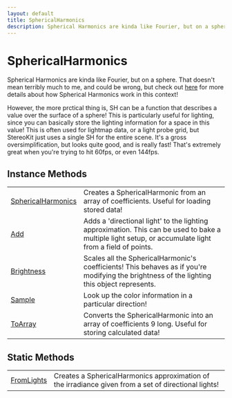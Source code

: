 ```yaml
---
layout: default
title: SphericalHarmonics
description: Spherical Harmonics are kinda like Fourier, but on a sphere. That doesn't mean terribly much to me, and could be wrong, but check out [here](http.//www.ppsloan.org/publications/StupidSH36.pdf) for more details about how Spherical Harmonics work in this context!  However, the more prctical thing is, SH can be a function that describes a value over the surface of a sphere! This is particularly useful for lighting, since you can basically store the lighting information for a space in this value! This is often used for lightmap data, or a light probe grid, but StereoKit just uses a single SH for the entire scene. It's a gross oversimplification, but looks quite good, and is really fast! That's extremely great when you're trying to hit 60fps, or even 144fps.
---
```

# SphericalHarmonics

Spherical Harmonics are kinda like Fourier, but on a sphere.
That doesn't mean terribly much to me, and could be wrong, but check
out [here](http://www.ppsloan.org/publications/StupidSH36.pdf) for
more details about how Spherical Harmonics work in this context!

However, the more prctical thing is, SH can be a function that
describes a value over the surface of a sphere! This is particularly
useful for lighting, since you can basically store the lighting
information for a space in this value! This is often used for
lightmap data, or a light probe grid, but StereoKit just uses a
single SH for the entire scene. It's a gross oversimplification, but
looks quite good, and is really fast! That's extremely great when
you're trying to hit 60fps, or even 144fps.



## Instance Methods

|  |  |
|--|--|
|[SphericalHarmonics]({{site.url}}/Pages/Reference/SphericalHarmonics/SphericalHarmonics.html)|Creates a SphericalHarmonic from an array of coefficients. Useful for loading stored data!|
|[Add]({{site.url}}/Pages/Reference/SphericalHarmonics/Add.html)|Adds a 'directional light' to the lighting approximation. This can be used to bake a multiple light setup, or accumulate light from a field of points.|
|[Brightness]({{site.url}}/Pages/Reference/SphericalHarmonics/Brightness.html)|Scales all the SphericalHarmonic's coefficients! This behaves as if you're modifying the brightness of the lighting this object represents.|
|[Sample]({{site.url}}/Pages/Reference/SphericalHarmonics/Sample.html)|Look up the color information in a particular direction!|
|[ToArray]({{site.url}}/Pages/Reference/SphericalHarmonics/ToArray.html)|Converts the SphericalHarmonic into an array of coefficients 9 long. Useful for storing calculated data!|



## Static Methods

|  |  |
|--|--|
|[FromLights]({{site.url}}/Pages/Reference/SphericalHarmonics/FromLights.html)|Creates a SphericalHarmonics approximation of the irradiance given from a set of directional lights!|

